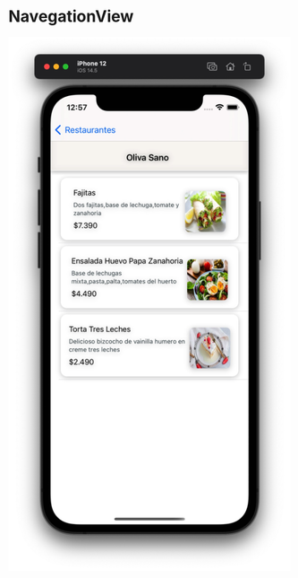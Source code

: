 # NavegationView

![alt text](https://github.com/PedtritoAlejos/NavegationView/blob/main/pantalla-productos.jpg)

